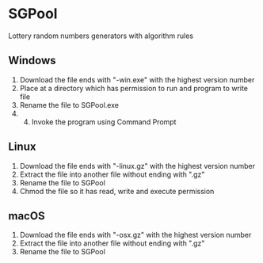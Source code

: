 # SGPool
Lottery random numbers generators with algorithm rules

## Windows
1. Download the file ends with "-win.exe" with the highest version number
2. Place at a directory which has permission to run and program to write file
3. Rename the file to SGPool.exe
4. 4. Invoke the program using Command Prompt

## Linux
1. Download the file ends with "-linux.gz" with the highest version number
2. Extract the file into another file without ending with ".gz"
3. Rename the file to SGPool
4. Chmod the file so it has read, write and execute permission

## macOS
1. Download the file ends with "-osx.gz" with the highest version number
2. Extract the file into another file without ending with ".gz"
3. Rename the file to SGPool

